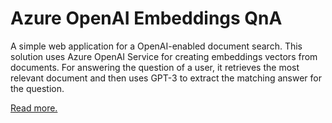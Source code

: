 # Azure OpenAI Embeddings QnA
A simple web application for a OpenAI-enabled document search. This solution uses Azure OpenAI Service for creating embeddings vectors from documents. For answering the question of a user, it retrieves the most relevant document and then uses GPT-3 to extract the matching answer for the question.

[Read more.](https://github.com/ruoccofabrizio/azure-open-ai-embeddings-qna)

